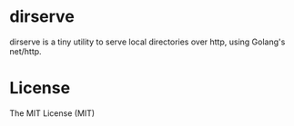 # dirserve

dirserve is a tiny utility to serve local directories over http, using Golang's net/http.

# License

The MIT License (MIT)
